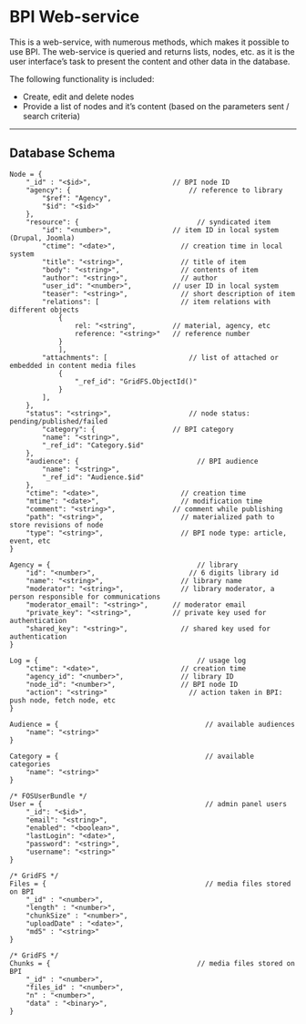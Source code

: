 BPI Web-service
========
This is a web-service, with numerous methods, which makes it possible to use BPI.
The web-service is queried and returns lists, nodes, etc. as it is the user interface’s task to present the content and other data in the database.

The following functionality is included:
* Create, edit and delete nodes
* Provide a list of nodes and it’s content (based on the parameters sent / search criteria)


--------


Database Schema
--------
    Node = {
        "_id" : "<$id>",   	                // BPI node ID
        "agency": {			                    // reference to library
            "$ref": "Agency",
            "$id": "<$id>"
        },
        "resource": {			                  // syndicated item
            "id": "<number>",               // item ID in local system (Drupal, Joomla)
            "ctime": "<date>",		          // creation time in local system
            "title": "<string>",	          // title of item
            "body": "<string>",		          // contents of item 
            "author": "<string>",	          // author 
            "user_id": "<number>",	        // user ID in local system
            "teaser": "<string>",	          // short description of item
            "relations": [		              // item relations with different objects
                { 
                    rel: "<string",	        // material, agency, etc
                    reference: "<string>" 	// reference number
                }
                ],
            "attachments": [		            // list of attached or embedded in content media files
                {
                    "_ref_id": "GridFS.ObjectId()"
                }
            ],
        },
        "status": "<string>",		            // node status: pending/published/failed
            "category": {                   // BPI category
            "name": "<string>",
            "_ref_id": "Category.$id"
        },
        "audience": {			                  // BPI audience
            "name": "<string>",
            "_ref_id": "Audience.$id"
        },
        "ctime": "<date>",		              // creation time
        "mtime": "<date>",		              // modification time
        "comment": "<string>",	          	// comment while publishing 
        "path": "<string>",		              // materialized path to store revisions of node
        "type": "<string>",		              // BPI node type: article, event, etc
    }

    Agency = {				                      // library
        "id": "<number>",		                // 6 digits library id
        "name": "<string>",		              // library name
        "moderator": "<string>",	          // library moderator, a person responsible for communications
        "moderator_email": "<string>",      // moderator email
        "private_key": "<string>",	        // private key used for authentication
        "shared_key": "<string>",	          // shared key used for authentication
    }

    Log = {				                          // usage log
        "ctime": "<date>",		              // creation time
        "agency_id": "<number>",	          // library ID
        "node_id": "<number>",		          // BPI node ID
        "action": "<string>"		            // action taken in BPI: push node, fetch node, etc
    }

    Audience = {				                    // available audiences
        "name": "<string>"
    }

    Category = {				                    // available categories
        "name": "<string>"
    }

    /* FOSUserBundle */
    User = {				                        // admin panel users
        "_id": "<$id>",			
        "email": "<string>",		
        "enabled": "<boolean>",
        "lastLogin": "<date>",
        "password": "<string>",
        "username": "<string>"
    }

    /* GridFS */
    Files = {				                        // media files stored on BPI
        "_id" : "<number>",
        "length" : "<number>",
        "chunkSize" : "<number>",
        "uploadDate" : "<date>",
        "md5" : "<string>"
    }

    /* GridFS */
    Chunks = {				                      // media files stored on BPI
        "_id" : "<number>",
        "files_id" : "<number>",
        "n" : "<number>",
        "data" : "<binary>",
    }
